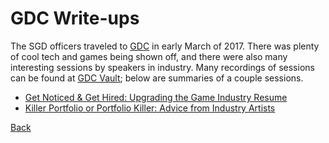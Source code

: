 # GDC Write-ups

The SGD officers traveled to [GDC](http://www.gdconf.com/) in early March of 2017. There was plenty of cool tech and games being shown off, and there were also many interesting sessions by speakers in industry. Many recordings of sessions can be found at [GDC Vault](http://www.gdcvault.com/); below are summaries of a couple sessions.

* [Get Noticed & Get Hired: Upgrading the Game Industry Resume](upgrade-resume.md)
* [Killer Portfolio or Portfolio Killer: Advice from Industry Artists](portfolio.md)

[Back](../README.md)
